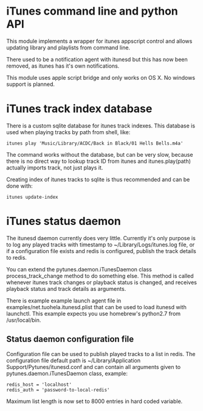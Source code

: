 
iTunes command line and python API
==================================

This module implements a wrapper for itunes appscript control and allows updating
library and playlists from command line.

There used to be a notification agent with itunesd but this has now been removed, as
itunes has it's own notifications.

This module uses apple script bridge and only works on OS X. No windows support is planned.

iTunes track index database
===========================

There is a custom sqlite database for itunes track indexes. This database is used when
playing tracks by path from shell, like:

```
itunes play 'Music/Library/ACDC/Back in Black/01 Hells Bells.m4a'
```

The command works without the database, but can be very slow, because there is no direct
way to lookup track ID from itunes and itunes.play(path) actually imports track, not just
plays it.

Creating index of itunes tracks to sqlite is thus recommended and can be done with:

```
itunes update-index
```

iTunes status daemon
====================

The itunesd daemon currently does very little. Currently it's only purpose is to log any
played tracks with timestamp to ~/Library/Logs/itunes.log file, or if a configuration file
exists and redis is configured, publish the track details to redis.

You can extend the pytunes.daemon.iTunesDaemon class process_track_change method to do
something else. This method is called whenever itunes track changes or playback status
is changed, and receives playback status and track details as arguments.

There is example example launch agent file in examples/net.tuohela.itunesd.plist that
can be used to load itunesd with launchctl. This example expects you use homebrew's
python2.7 from /usr/local/bin.

Status daemon configuration file
--------------------------------

Configuration file can be used to publish played tracks to a list in redis. The configuration
file default path is ~/Library/Application Support/Pytunes/itunesd.conf and can contain all
arguments given to pytunes.daemon.iTunesDaemon class, example:


```
redis_host = 'localhost'
redis_auth = 'password-to-local-redis'
```

Maximum list length is now set to 8000 entries in hard coded variable.
